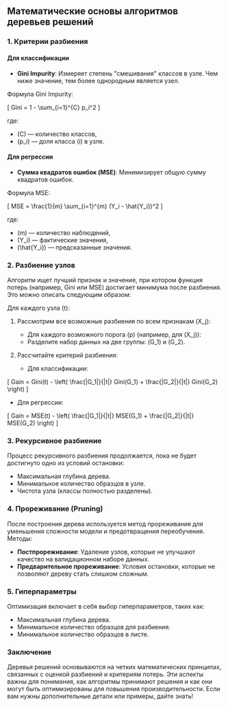 ## Математические основы алгоритмов деревьев решений

### 1. Критерии разбиения

#### Для классификации

- **Gini Impurity**: Измеряет степень "смешивания" классов в узле. Чем ниже значение, тем более однородным является узел.
  
Формула Gini Impurity:

\[
Gini = 1 - \sum_{i=1}^{C} p_i^2
\]

где:
- \(C\) — количество классов,
- \(p_i\) — доля класса \(i\) в узле.

#### Для регрессии

- **Сумма квадратов ошибок (MSE)**: Минимизирует общую сумму квадратов ошибок.

Формула MSE:

\[
MSE = \frac{1}{m} \sum_{i=1}^{m} (Y_i - \hat{Y_i})^2
\]

где:
- \(m\) — количество наблюдений,
- \(Y_i\) — фактические значения,
- \(\hat{Y_i}\) — предсказанные значения.

### 2. Разбиение узлов

Алгоритм ищет лучший признак и значение, при котором функция потерь (например, Gini или MSE) достигает минимума после разбиения. Это можно описать следующим образом:

Для каждого узла \(t\):

1. Рассмотрим все возможные разбиения по всем признакам \(X_j\):
   - Для каждого возможного порога \(p\) (например, для \(X_j\)):
   - Разделите набор данных на две группы: \(G_1\) и \(G_2\).
   
2. Рассчитайте критерий разбиения:
   - Для классификации:
   
\[
Gain = Gini(t) - \left( \frac{|G_1|}{|t|} Gini(G_1) + \frac{|G_2|}{|t|} Gini(G_2) \right)
\]

   - Для регрессии:
   
\[
Gain = MSE(t) - \left( \frac{|G_1|}{|t|} MSE(G_1) + \frac{|G_2|}{|t|} MSE(G_2) \right)
\]

### 3. Рекурсивное разбиение
Процесс рекурсивного разбиения продолжается, пока не будет достигнуто одно из условий остановки:

- Максимальная глубина дерева.
- Минимальное количество образцов в узле.
- Чистота узла (классы полностью разделены).

### 4. Прореживание (Pruning)
После построения дерева используется метод прореживания для уменьшения сложности модели и предотвращения переобучения. Методы:
- **Постпрореживание**: Удаление узлов, которые не улучшают качество на валидационном наборе данных.
- **Предварительное прореживание**: Условия остановки, которые не позволяют дереву стать слишком сложным.

### 5. Гиперпараметры
Оптимизация включает в себя выбор гиперпараметров, таких как:
- Максимальная глубина дерева.
- Минимальное количество образцов для разбиения.
- Минимальное количество образцов в листе.

### Заключение
Деревья решений основываются на четких математических принципах, связанных с оценкой разбиений и критериям потерь. Эти аспекты важны для понимания, как алгоритмы принимают решения и как они могут быть оптимизированы для повышения производительности. Если вам нужны дополнительные детали или примеры, дайте знать!
